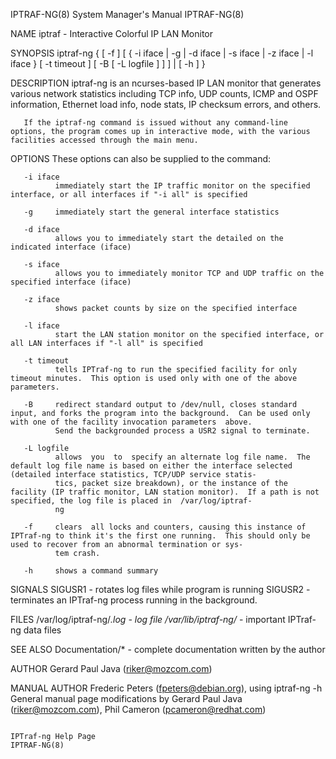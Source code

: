 IPTRAF-NG(8)                                                                        System Manager's Manual                                                                        IPTRAF-NG(8)

NAME
       iptraf - Interactive Colorful IP LAN Monitor

SYNOPSIS
       iptraf-ng { [ -f ] [ { -i iface | -g | -d iface | -s iface | -z iface | -l iface } [ -t timeout ] [ -B [ -L logfile ] ] ] | [ -h ] }

DESCRIPTION
       iptraf-ng  is  an  ncurses-based  IP LAN monitor that generates various network statistics including TCP info, UDP counts, ICMP and OSPF information, Ethernet load info, node stats, IP
       checksum errors, and others.

       If the iptraf-ng command is issued without any command-line options, the program comes up in interactive mode, with the various facilities accessed through the main menu.

OPTIONS
       These options can also be supplied to the command:

       -i iface
              immediately start the IP traffic monitor on the specified interface, or all interfaces if "-i all" is specified

       -g     immediately start the general interface statistics

       -d iface
              allows you to immediately start the detailed on the indicated interface (iface)

       -s iface
              allows you to immediately monitor TCP and UDP traffic on the specified interface (iface)

       -z iface
              shows packet counts by size on the specified interface

       -l iface
              start the LAN station monitor on the specified interface, or all LAN interfaces if "-l all" is specified

       -t timeout
              tells IPTraf-ng to run the specified facility for only timeout minutes.  This option is used only with one of the above parameters.

       -B     redirect standard output to /dev/null, closes standard input, and forks the program into the background.  Can be used only with one of the facility invocation parameters  above.
              Send the backgrounded process a USR2 signal to terminate.

       -L logfile
              allows  you  to  specify an alternate log file name.  The default log file name is based on either the interface selected (detailed interface statistics, TCP/UDP service statis‐
              tics, packet size breakdown), or the instance of the facility (IP traffic monitor, LAN station monitor).  If a path is not specified, the log file is placed in  /var/log/iptraf-
              ng

       -f     clears  all locks and counters, causing this instance of IPTraf-ng to think it's the first one running.  This should only be used to recover from an abnormal termination or sys‐
              tem crash.

       -h     shows a command summary

SIGNALS
        SIGUSR1 - rotates log files while program is running
        SIGUSR2 - terminates an IPTraf-ng process running in the background.

FILES
        /var/log/iptraf-ng/*.log - log file
        /var/lib/iptraf-ng/* - important IPTraf-ng data files

SEE ALSO
        Documentation/* - complete documentation written by the author

AUTHOR
       Gerard Paul Java (riker@mozcom.com)

MANUAL AUTHOR
       Frederic Peters (fpeters@debian.org), using iptraf-ng -h General manual page modifications by Gerard Paul Java (riker@mozcom.com), Phil Cameron (pcameron@redhat.com)

                                                                                      IPTraf-ng Help Page                                                                          IPTRAF-NG(8)
